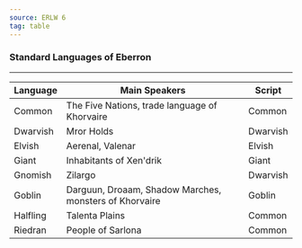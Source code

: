 ```yaml
---
source: ERLW 6
tag: table
---
```


### Standard Languages of Eberron
---
|Language|Main Speakers|Script|
|----|----------|----|
|Common|The Five Nations, trade language of Khorvaire|Common|
|Dwarvish|Mror Holds|Dwarvish|
|Elvish|Aerenal, Valenar|Elvish|
|Giant|Inhabitants of Xen'drik|Giant|
|Gnomish|Zilargo|Dwarvish|
|Goblin|Darguun, Droaam, Shadow Marches, monsters of Khorvaire|Goblin|
|Halfling|Talenta Plains|Common|
|Riedran|People of Sarlona|Common|
